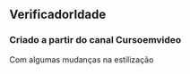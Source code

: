 ## VerificadorIdade

### Criado a partir do canal Cursoemvideo

Com algumas mudanças na estilização 
